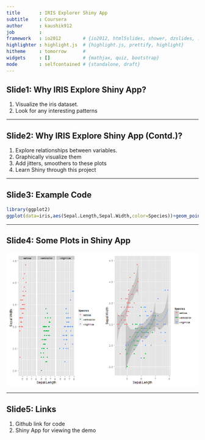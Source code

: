 ```yaml
---
title       : IRIS Explorer Shiny App
subtitle    : Coursera
author      : kaushik912
job         : 
framework   : io2012        # {io2012, html5slides, shower, dzslides, ...}
highlighter : highlight.js  # {highlight.js, prettify, highlight}
hitheme     : tomorrow      # 
widgets     : []            # {mathjax, quiz, bootstrap}
mode        : selfcontained # {standalone, draft}
---
```


## Slide1: Why IRIS Explore Shiny App?

1. Visualize the iris dataset.
2. Look for any interesting patterns

---

## Slide2: Why IRIS Explore Shiny App (Contd.)?

1. Explore relationships between variables.
2. Graphically visualize them
3. Add jitters, smoothers to these plots
4. Learn Shiny through this project


---

## Slide3: Example Code


```r
library(ggplot2)
ggplot(data=iris,aes(Sepal.Length,Sepal.Width,color=Species))+geom_point()+facet_grid(.~Species)
```

---

## Slide4: Some Plots in Shiny App

![plot of chunk unnamed-chunk-2](figure/unnamed-chunk-2.png) 

---

## Slide5: Links

1. Github link for code
2. Shiny App for viewing the demo

